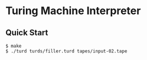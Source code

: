 # Turing Machine Interpreter

## Quick Start

```console
$ make
$ ./turd turds/filler.turd tapes/input-02.tape
```

